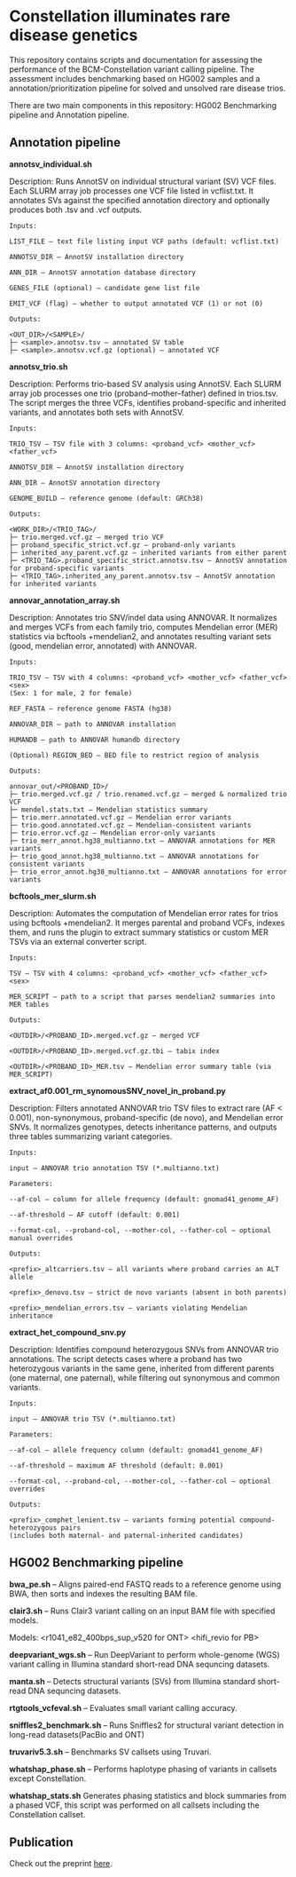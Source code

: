 # Constellation illuminates rare disease genetics


This repository contains scripts and documentation for assessing the performance of the BCM-Constellation variant calling pipeline. The assessment includes benchmarking based on HG002 samples and a annotation/prioritization pipeline for solved and unsolved rare disease trios.




There are two main components in this repository: HG002 Benchmarking pipeline and Annotation pipeline.

## Annotation pipeline

**annotsv_individual.sh**

Description:
Runs AnnotSV
 on individual structural variant (SV) VCF files. Each SLURM array job processes one VCF file listed in vcflist.txt. It annotates SVs against the specified annotation directory and optionally produces both .tsv and .vcf outputs.

```
Inputs:

LIST_FILE — text file listing input VCF paths (default: vcflist.txt)

ANNOTSV_DIR — AnnotSV installation directory

ANN_DIR — AnnotSV annotation database directory

GENES_FILE (optional) — candidate gene list file

EMIT_VCF (flag) — whether to output annotated VCF (1) or not (0)

Outputs:

<OUT_DIR>/<SAMPLE>/
├─ <sample>.annotsv.tsv — annotated SV table
├─ <sample>.annotsv.vcf.gz (optional) — annotated VCF
```


**annotsv_trio.sh**

Description:
Performs trio-based SV analysis using AnnotSV. Each SLURM array job processes one trio (proband–mother–father) defined in trios.tsv. The script merges the three VCFs, identifies proband-specific and inherited variants, and annotates both sets with AnnotSV.

```
Inputs:

TRIO_TSV — TSV file with 3 columns: <proband_vcf> <mother_vcf> <father_vcf>

ANNOTSV_DIR — AnnotSV installation directory

ANN_DIR — AnnotSV annotation directory

GENOME_BUILD — reference genome (default: GRCh38)

Outputs:

<WORK_DIR>/<TRIO_TAG>/
├─ trio.merged.vcf.gz — merged trio VCF
├─ proband_specific_strict.vcf.gz — proband-only variants
├─ inherited_any_parent.vcf.gz — inherited variants from either parent
├─ <TRIO_TAG>.proband_specific_strict.annotsv.tsv — AnnotSV annotation for proband-specific variants
├─ <TRIO_TAG>.inherited_any_parent.annotsv.tsv — AnnotSV annotation for inherited variants

```

**annovar_annotation_array.sh**

Description:
Annotates trio SNV/indel data using ANNOVAR. It normalizes and merges VCFs from each family trio, computes Mendelian error (MER) statistics via bcftools +mendelian2, and annotates resulting variant sets (good, mendelian error, annotated) with ANNOVAR.

```
Inputs:

TRIO_TSV — TSV with 4 columns: <proband_vcf> <mother_vcf> <father_vcf> <sex>
(Sex: 1 for male, 2 for female)

REF_FASTA — reference genome FASTA (hg38)

ANNOVAR_DIR — path to ANNOVAR installation

HUMANDB — path to ANNOVAR humandb directory

(Optional) REGION_BED — BED file to restrict region of analysis

Outputs:

annovar_out/<PROBAND_ID>/
├─ trio.merged.vcf.gz / trio.renamed.vcf.gz — merged & normalized trio VCF
├─ mendel.stats.txt — Mendelian statistics summary
├─ trio.merr.annotated.vcf.gz — Mendelian error variants
├─ trio.good.annotated.vcf.gz — Mendelian-consistent variants
├─ trio.error.vcf.gz — Mendelian error-only variants
├─ trio_merr_annot.hg38_multianno.txt — ANNOVAR annotations for MER variants
├─ trio_good_annot.hg38_multianno.txt — ANNOVAR annotations for consistent variants
├─ trio_error_annot.hg38_multianno.txt — ANNOVAR annotations for error variants

```

**bcftools_mer_slurm.sh**

Description:
Automates the computation of Mendelian error rates for trios using bcftools +mendelian2. It merges parental and proband VCFs, indexes them, and runs the plugin to extract summary statistics or custom MER TSVs via an external converter script.

```
Inputs:

TSV — TSV with 4 columns: <proband_vcf> <mother_vcf> <father_vcf> <sex>

MER_SCRIPT — path to a script that parses mendelian2 summaries into MER tables

Outputs:

<OUTDIR>/<PROBAND_ID>.merged.vcf.gz — merged VCF

<OUTDIR>/<PROBAND_ID>.merged.vcf.gz.tbi — tabix index

<OUTDIR>/<PROBAND_ID>_MER.tsv — Mendelian error summary table (via MER_SCRIPT)

```

**extract_af0.001_rm_synomousSNV_novel_in_proband.py**

Description:
Filters annotated ANNOVAR trio TSV files to extract rare (AF < 0.001), non-synonymous, proband-specific (de novo), and Mendelian error SNVs. It normalizes genotypes, detects inheritance patterns, and outputs three tables summarizing variant categories.

```
Inputs:

input — ANNOVAR trio annotation TSV (*.multianno.txt)

Parameters:

--af-col — column for allele frequency (default: gnomad41_genome_AF)

--af-threshold — AF cutoff (default: 0.001)

--format-col, --proband-col, --mother-col, --father-col — optional manual overrides

Outputs:

<prefix>_altcarriers.tsv — all variants where proband carries an ALT allele

<prefix>_denovo.tsv — strict de novo variants (absent in both parents)

<prefix>_mendelian_errors.tsv — variants violating Mendelian inheritance

```

**extract_het_compound_snv.py**

Description:
Identifies compound heterozygous SNVs from ANNOVAR trio annotations. The script detects cases where a proband has two heterozygous variants in the same gene, inherited from different parents (one maternal, one paternal), while filtering out synonymous and common variants.

```
Inputs:

input — ANNOVAR trio TSV (*.multianno.txt)

Parameters:

--af-col — allele frequency column (default: gnomad41_genome_AF)

--af-threshold — maximum AF threshold (default: 0.001)

--format-col, --proband-col, --mother-col, --father-col — optional overrides

Outputs:

<prefix>_comphet_lenient.tsv — variants forming potential compound-heterozygous pairs
(includes both maternal- and paternal-inherited candidates)
```

## HG002 Benchmarking pipeline

**bwa_pe.sh** – Aligns paired-end FASTQ reads to a reference genome using BWA, then sorts and indexes the resulting BAM file.

**clair3.sh** – Runs Clair3 variant calling on an input BAM file with specified models.

Models: <r1041_e82_400bps_sup_v520 for ONT> <hifi_revio for PB>

**deepvariant_wgs.sh** – Run DeepVariant to perform whole-genome (WGS) variant calling in Illumina standard short-read DNA sequncing datasets.

**manta.sh** – Detects structural variants (SVs) from Illumina standard short-read DNA sequncing datasets.

**rtgtools_vcfeval.sh** – Evaluates small variant calling accuracy.

**sniffles2_benchmark.sh** – Runs Sniffles2 for structural variant detection in long-read datasets(PacBio and ONT)

**truvariv5.3.sh** – Benchmarks SV callsets using Truvari.

**whatshap_phase.sh** – Performs haplotype phasing of variants in callsets except Constellation.

**whatshap_stats.sh**  Generates phasing statistics and block summaries from a phased VCF, this script was performed on all callsets including the Constellation callset.


## Publication
Check out the preprint [here]().
